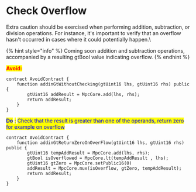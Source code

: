 # Check Overflow

Extra caution should be exercised when performing addition, subtraction, or division operations. For instance, it's important to verify that an overflow hasn't occurred in cases where it could potentially happen.\\

{% hint style="info" %}
Coming soon addition and subtraction operations, accompanied by a resulting gtBool value indicating overflow.
{% endhint %}

<mark style="color:red;">**Avoid:**</mark>

```solidity
contract AvoidContract {
    function addinGtWithoutChecking(gtUint16 lhs, gtUint16 rhs) public {
        gtUint16 addResult = MpcCore.add(lhs, rhs);
        return addResult;
    }
}
```

<mark style="color:blue;">**Do**</mark> <mark style="color:blue;">:</mark> <mark style="color:blue;">Check that the result is greater than one of the operands, return zero for example on overflow</mark>

```solidity
contract AvoidContract {
    function addinGtReturnZeroOnOverFlow(gtUint16 lhs, gtUint16 rhs) public {
        gtUint16 tempAddResult = MpcCore.add(lhs, rhs);
        gtBool isOverflowed = MpcCore.lt(tempAddResult , lhs);
        gtUint16 gtZero = MpcCore.setPublic16(0)
        addResult = MpcCore.mux(isOverflow, gtZero, tempAddResult);
        return addResult;
    }
}
```
